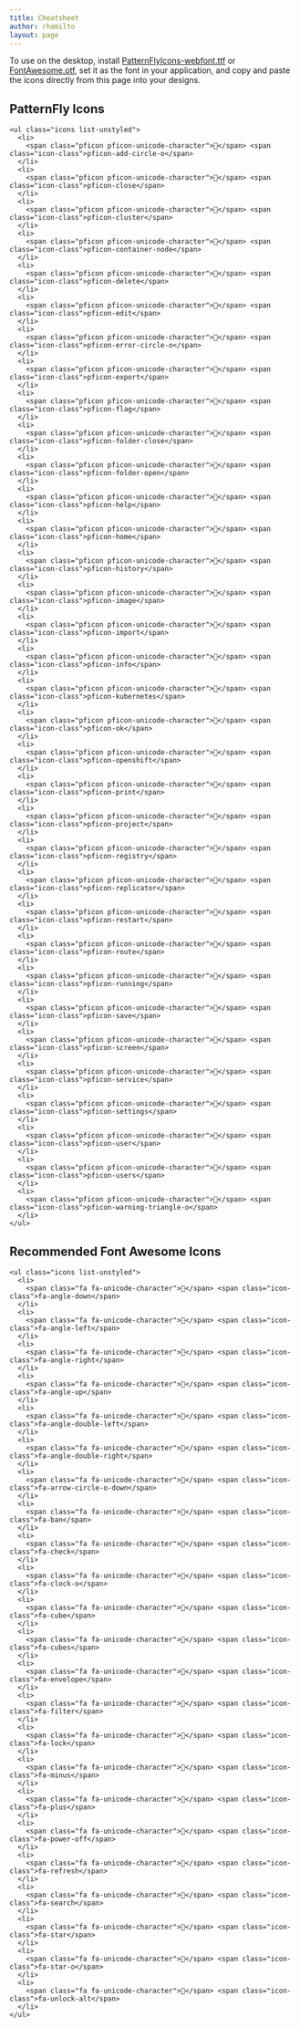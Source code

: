 ```yaml
---
title: Cheatsheet
author: rhamilto
layout: page
---
```

To use on the desktop, install [PatternFlyIcons-webfont.ttf][1] or [FontAwesome.otf][2], set it as the font in your application, and copy and paste the icons directly from this page into your designs.

<div class="row">
  <div class="col-sm-6 col-md-6">
    <h2>
      PatternFly Icons
    </h2>
    
    <ul class="icons list-unstyled">
      <li>
        <span class="pficon pficon-unicode-character"></span> <span class="icon-class">pficon-add-circle-o</span>
      </li>
      <li>
        <span class="pficon pficon-unicode-character"></span> <span class="icon-class">pficon-close</span>
      </li>
      <li>
        <span class="pficon pficon-unicode-character"></span> <span class="icon-class">pficon-cluster</span>
      </li>
      <li>
        <span class="pficon pficon-unicode-character"></span> <span class="icon-class">pficon-container-node</span>
      </li>
      <li>
        <span class="pficon pficon-unicode-character"></span> <span class="icon-class">pficon-delete</span>
      </li>
      <li>
        <span class="pficon pficon-unicode-character"></span> <span class="icon-class">pficon-edit</span>
      </li>
      <li>
        <span class="pficon pficon-unicode-character"></span> <span class="icon-class">pficon-error-circle-o</span>
      </li>
      <li>
        <span class="pficon pficon-unicode-character"></span> <span class="icon-class">pficon-export</span>
      </li>
      <li>
        <span class="pficon pficon-unicode-character"></span> <span class="icon-class">pficon-flag</span>
      </li>
      <li>
        <span class="pficon pficon-unicode-character"></span> <span class="icon-class">pficon-folder-close</span>
      </li>
      <li>
        <span class="pficon pficon-unicode-character"></span> <span class="icon-class">pficon-folder-open</span>
      </li>
      <li>
        <span class="pficon pficon-unicode-character"></span> <span class="icon-class">pficon-help</span>
      </li>
      <li>
        <span class="pficon pficon-unicode-character"></span> <span class="icon-class">pficon-home</span>
      </li>
      <li>
        <span class="pficon pficon-unicode-character"></span> <span class="icon-class">pficon-history</span>
      </li>
      <li>
        <span class="pficon pficon-unicode-character"></span> <span class="icon-class">pficon-image</span>
      </li>
      <li>
        <span class="pficon pficon-unicode-character"></span> <span class="icon-class">pficon-import</span>
      </li>
      <li>
        <span class="pficon pficon-unicode-character"></span> <span class="icon-class">pficon-info</span>
      </li>
      <li>
        <span class="pficon pficon-unicode-character"></span> <span class="icon-class">pficon-kubernetes</span>
      </li>
      <li>
        <span class="pficon pficon-unicode-character"></span> <span class="icon-class">pficon-ok</span>
      </li>
      <li>
        <span class="pficon pficon-unicode-character"></span> <span class="icon-class">pficon-openshift</span>
      </li>
      <li>
        <span class="pficon pficon-unicode-character"></span> <span class="icon-class">pficon-print</span>
      </li>
      <li>
        <span class="pficon pficon-unicode-character"></span> <span class="icon-class">pficon-project</span>
      </li>
      <li>
        <span class="pficon pficon-unicode-character"></span> <span class="icon-class">pficon-registry</span>
      </li>
      <li>
        <span class="pficon pficon-unicode-character"></span> <span class="icon-class">pficon-replicator</span>
      </li>
      <li>
        <span class="pficon pficon-unicode-character"></span> <span class="icon-class">pficon-restart</span>
      </li>
      <li>
        <span class="pficon pficon-unicode-character"></span> <span class="icon-class">pficon-route</span>
      </li>
      <li>
        <span class="pficon pficon-unicode-character"></span> <span class="icon-class">pficon-running</span>
      </li>
      <li>
        <span class="pficon pficon-unicode-character"></span> <span class="icon-class">pficon-save</span>
      </li>
      <li>
        <span class="pficon pficon-unicode-character"></span> <span class="icon-class">pficon-screen</span>
      </li>
      <li>
        <span class="pficon pficon-unicode-character"></span> <span class="icon-class">pficon-service</span>
      </li>
      <li>
        <span class="pficon pficon-unicode-character"></span> <span class="icon-class">pficon-settings</span>
      </li>
      <li>
        <span class="pficon pficon-unicode-character"></span> <span class="icon-class">pficon-user</span>
      </li>
      <li>
        <span class="pficon pficon-unicode-character"></span> <span class="icon-class">pficon-users</span>
      </li>
      <li>
        <span class="pficon pficon-unicode-character"></span> <span class="icon-class">pficon-warning-triangle-o</span>
      </li>
    </ul>
  </div>
  
  <div class="col-sm-6 col-md-6">
    <h2>
      Recommended Font Awesome Icons
    </h2>
    
    <ul class="icons list-unstyled">
      <li>
        <span class="fa fa-unicode-character"></span> <span class="icon-class">fa-angle-down</span>
      </li>
      <li>
        <span class="fa fa-unicode-character"></span> <span class="icon-class">fa-angle-left</span>
      </li>
      <li>
        <span class="fa fa-unicode-character"></span> <span class="icon-class">fa-angle-right</span>
      </li>
      <li>
        <span class="fa fa-unicode-character"></span> <span class="icon-class">fa-angle-up</span>
      </li>
      <li>
        <span class="fa fa-unicode-character"></span> <span class="icon-class">fa-angle-double-left</span>
      </li>
      <li>
        <span class="fa fa-unicode-character"></span> <span class="icon-class">fa-angle-double-right</span>
      </li>
      <li>
        <span class="fa fa-unicode-character"></span> <span class="icon-class">fa-arrow-circle-o-down</span>
      </li>
      <li>
        <span class="fa fa-unicode-character"></span> <span class="icon-class">fa-ban</span>
      </li>
      <li>
        <span class="fa fa-unicode-character"></span> <span class="icon-class">fa-check</span>
      </li>
      <li>
        <span class="fa fa-unicode-character"></span> <span class="icon-class">fa-clock-o</span>
      </li>
      <li>
        <span class="fa fa-unicode-character"></span> <span class="icon-class">fa-cube</span>
      </li>
      <li>
        <span class="fa fa-unicode-character"></span> <span class="icon-class">fa-cubes</span>
      </li>
      <li>
        <span class="fa fa-unicode-character"></span> <span class="icon-class">fa-envelope</span>
      </li>
      <li>
        <span class="fa fa-unicode-character"></span> <span class="icon-class">fa-filter</span>
      </li>
      <li>
        <span class="fa fa-unicode-character"></span> <span class="icon-class">fa-lock</span>
      </li>
      <li>
        <span class="fa fa-unicode-character"></span> <span class="icon-class">fa-minus</span>
      </li>
      <li>
        <span class="fa fa-unicode-character"></span> <span class="icon-class">fa-plus</span>
      </li>
      <li>
        <span class="fa fa-unicode-character"></span> <span class="icon-class">fa-power-off</span>
      </li>
      <li>
        <span class="fa fa-unicode-character"></span> <span class="icon-class">fa-refresh</span>
      </li>
      <li>
        <span class="fa fa-unicode-character"></span> <span class="icon-class">fa-search</span>
      </li>
      <li>
        <span class="fa fa-unicode-character"></span> <span class="icon-class">fa-star</span>
      </li>
      <li>
        <span class="fa fa-unicode-character"></span> <span class="icon-class">fa-star-o</span>
      </li>
      <li>
        <span class="fa fa-unicode-character"></span> <span class="icon-class">fa-unlock-alt</span>
      </li>
    </ul>
  </div>
</div>

 [1]: https://rawgit.com/patternfly/patternfly/master/dist/fonts/PatternFlyIcons-webfont.ttf
 [2]: https://rawgit.com/patternfly/patternfly/master/components/font-awesome/fonts/FontAwesome.otf
